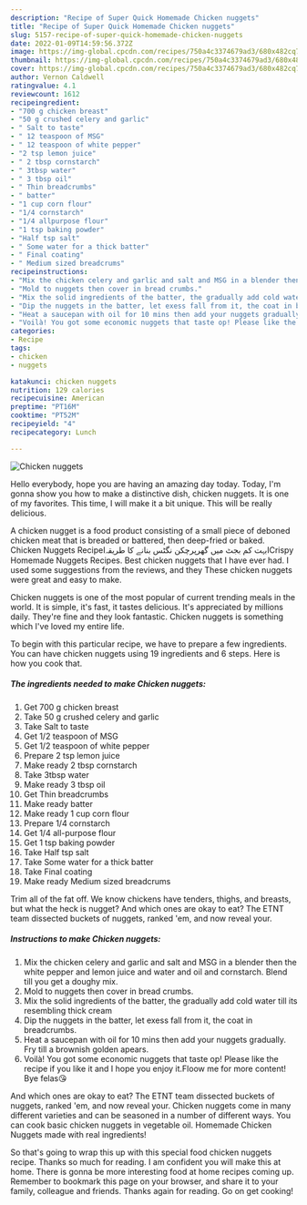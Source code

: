```yaml
---
description: "Recipe of Super Quick Homemade Chicken nuggets"
title: "Recipe of Super Quick Homemade Chicken nuggets"
slug: 5157-recipe-of-super-quick-homemade-chicken-nuggets
date: 2022-01-09T14:59:56.372Z
image: https://img-global.cpcdn.com/recipes/750a4c3374679ad3/680x482cq70/chicken-nuggets-recipe-main-photo.jpg
thumbnail: https://img-global.cpcdn.com/recipes/750a4c3374679ad3/680x482cq70/chicken-nuggets-recipe-main-photo.jpg
cover: https://img-global.cpcdn.com/recipes/750a4c3374679ad3/680x482cq70/chicken-nuggets-recipe-main-photo.jpg
author: Vernon Caldwell
ratingvalue: 4.1
reviewcount: 1612
recipeingredient:
- "700 g chicken breast"
- "50 g crushed celery and garlic"
- " Salt to taste"
- " 12 teaspoon of MSG"
- " 12 teaspoon of white pepper"
- "2 tsp lemon juice"
- " 2 tbsp cornstarch"
- " 3tbsp water"
- " 3 tbsp oil"
- " Thin breadcrumbs"
- " batter"
- "1 cup corn flour"
- "1/4 cornstarch"
- "1/4 allpurpose flour"
- "1 tsp baking powder"
- "Half tsp salt"
- " Some water for a thick batter"
- " Final coating"
- " Medium sized breadcrums"
recipeinstructions:
- "Mix the chicken celery and garlic and salt and MSG in a blender then the white pepper and lemon juice and water and oil and cornstarch. Blend till you get a doughy mix."
- "Mold to nuggets then cover in bread crumbs."
- "Mix the solid ingredients of the batter, the gradually add cold water till its resembling thick cream"
- "Dip the nuggets in the batter, let exess fall from it, the coat in breadcrumbs."
- "Heat a saucepan with oil for 10 mins then add your nuggets gradually. Fry till a brownish golden apears."
- "Voilà! You got some economic nuggets that taste op! Please like the recipe if you like it and I hope you enjoy it.Floow me for more content! Bye felas😘"
categories:
- Recipe
tags:
- chicken
- nuggets

katakunci: chicken nuggets 
nutrition: 129 calories
recipecuisine: American
preptime: "PT16M"
cooktime: "PT52M"
recipeyield: "4"
recipecategory: Lunch

---
```



![Chicken nuggets](https://img-global.cpcdn.com/recipes/750a4c3374679ad3/680x482cq70/chicken-nuggets-recipe-main-photo.jpg)

Hello everybody, hope you are having an amazing day today. Today, I'm gonna show you how to make a distinctive dish, chicken nuggets. It is one of my favorites. This time, I will make it a bit unique. This will be really delicious.

A chicken nugget is a food product consisting of a small piece of deboned chicken meat that is breaded or battered, then deep-fried or baked. Chicken Nuggets RecipeIبہت کم بجٹ میں گھرپرچکن نگٹس بنانے کا طریقہICrispy Homemade Nuggets Recipes. Best chicken nuggets that I have ever had. I used some suggestions from the reviews, and they These chicken nuggets were great and easy to make.

Chicken nuggets is one of the most popular of current trending meals in the world. It is simple, it's fast, it tastes delicious. It's appreciated by millions daily. They're fine and they look fantastic. Chicken nuggets is something which I've loved my entire life.


To begin with this particular recipe, we have to prepare a few ingredients. You can have chicken nuggets using 19 ingredients and 6 steps. Here is how you cook that.

<!--inarticleads1-->

##### The ingredients needed to make Chicken nuggets:

1. Get 700 g chicken breast
1. Take 50 g crushed celery and garlic
1. Take  Salt to taste
1. Get  1/2 teaspoon of MSG
1. Get  1/2 teaspoon of white pepper
1. Prepare 2 tsp lemon juice
1. Make ready  2 tbsp cornstarch
1. Take  3tbsp water
1. Make ready  3 tbsp oil
1. Get  Thin breadcrumbs
1. Make ready  batter
1. Make ready 1 cup corn flour
1. Prepare 1/4 cornstarch
1. Get 1/4 all-purpose flour
1. Get 1 tsp baking powder
1. Take Half tsp salt
1. Take  Some water for a thick batter
1. Take  Final coating
1. Make ready  Medium sized breadcrums


Trim all of the fat off. We know chickens have tenders, thighs, and breasts, but what the heck is nugget? And which ones are okay to eat? The ETNT team dissected buckets of nuggets, ranked &#39;em, and now reveal your. 

<!--inarticleads2-->

##### Instructions to make Chicken nuggets:

1. Mix the chicken celery and garlic and salt and MSG in a blender then the white pepper and lemon juice and water and oil and cornstarch. Blend till you get a doughy mix.
1. Mold to nuggets then cover in bread crumbs.
1. Mix the solid ingredients of the batter, the gradually add cold water till its resembling thick cream
1. Dip the nuggets in the batter, let exess fall from it, the coat in breadcrumbs.
1. Heat a saucepan with oil for 10 mins then add your nuggets gradually. Fry till a brownish golden apears.
1. Voilà! You got some economic nuggets that taste op! Please like the recipe if you like it and I hope you enjoy it.Floow me for more content! Bye felas😘


And which ones are okay to eat? The ETNT team dissected buckets of nuggets, ranked &#39;em, and now reveal your. Chicken nuggets come in many different varieties and can be seasoned in a number of different ways. You can cook basic chicken nuggets in vegetable oil. Homemade Chicken Nuggets made with real ingredients! 

So that's going to wrap this up with this special food chicken nuggets recipe. Thanks so much for reading. I am confident you will make this at home. There is gonna be more interesting food at home recipes coming up. Remember to bookmark this page on your browser, and share it to your family, colleague and friends. Thanks again for reading. Go on get cooking!
